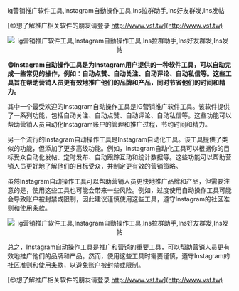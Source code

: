 ig营销推广软件工具,Instagram自動操作工具,Ins拉群助手,Ins好友群发,Ins发帖

[😍想了解推广相关软件的朋友请登录 http://www.vst.tw](http://www.vst.tw)

 <center><img src="https://vst.tw/MP4/tuiguang/png/5.png" alt="ig营销推广软件工具,Instagram自動操作工具,Ins拉群助手,Ins好友群发,Ins发帖"></center>

**😄Instagram自动操作工具是为Instagram用户提供的一种软件工具，可以自动完成一些常见的操作，例如：自动点赞、自动关注、自动评论、自动私信等。这些工具旨在帮助营销人员更有效地推广他们的品牌和产品，同时节省他们的时间和精力。**

其中一个最受欢迎的Instagram自动操作工具是IG营销推广软件工具。该软件提供了一系列功能，包括自动关注、自动点赞、自动评论、自动私信等。这些功能可以帮助营销人员自动化Instagram账户的管理和推广过程，节约时间和精力。

另一个流行的Instagram自动操作工具是Instagram自动化工具。该工具提供了类似的功能，但添加了更多高级功能。例如，Instagram自动化工具可以根据你的目标受众自动化发帖、定时发布、自动跟踪互动和统计数据等。这些功能可以帮助营销人员更好地了解他们的目标受众，并制定更有效的营销策略。

虽然Instagram自动操作工具可以帮助营销人员更快地推广品牌和产品，但需要注意的是，使用这些工具也可能会带来一些风险。例如，过度使用自动操作工具可能会导致账户被封禁或限制，因此建议谨慎使用这些工具，遵守Instagram的社区准则和使用条款。

 <center><img src="https://vst.tw/MP4/tuiguang/png/7.png" alt="ig营销推广软件工具,Instagram自動操作工具,Ins拉群助手,Ins好友群发,Ins发帖"></center>

总之，Instagram自动操作工具是推广和营销的重要工具，可以帮助营销人员更有效地推广他们的品牌和产品。然而，使用这些工具时需要谨慎，遵守Instagram的社区准则和使用条款，以避免账户被封禁或限制。

[😍想了解推广相关软件的朋友请登录 http://www.vst.tw](http://www.vst.tw)



